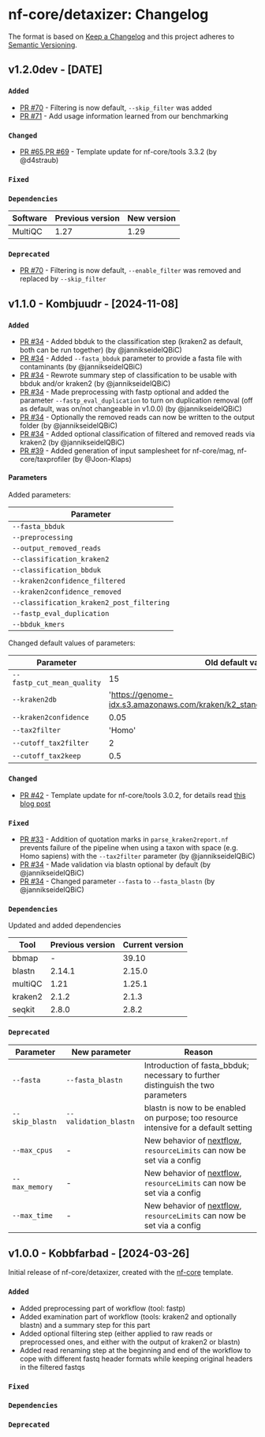 # nf-core/detaxizer: Changelog

The format is based on [Keep a Changelog](https://keepachangelog.com/en/1.0.0/)
and this project adheres to [Semantic Versioning](https://semver.org/spec/v2.0.0.html).

## v1.2.0dev - [DATE]

### `Added`

- [PR #70](https://github.com/nf-core/detaxizer/pull/70) - Filtering is now default, `--skip_filter` was added
- [PR #71](https://github.com/nf-core/detaxizer/pull/71) - Add usage information learned from our benchmarking

### `Changed`

- [PR #65](https://github.com/nf-core/detaxizer/pull/65),[PR #69](https://github.com/nf-core/detaxizer/pull/69) - Template update for nf-core/tools 3.3.2 (by @d4straub)

### `Fixed`

### `Dependencies`

| Software | Previous version | New version |
| -------- | ---------------- | ----------- |
| MultiQC  | 1.27             | 1.29        |

### `Deprecated`

- [PR #70](https://github.com/nf-core/detaxizer/pull/70) - Filtering is now default, `--enable_filter` was removed and replaced by `--skip_filter`

## v1.1.0 - Kombjuudr - [2024-11-08]

### `Added`

- [PR #34](https://github.com/nf-core/detaxizer/pull/34) - Added bbduk to the classification step (kraken2 as default, both can be run together) (by @jannikseidelQBiC)
- [PR #34](https://github.com/nf-core/detaxizer/pull/34) - Added `--fasta_bbduk` parameter to provide a fasta file with contaminants (by @jannikseidelQBiC)
- [PR #34](https://github.com/nf-core/detaxizer/pull/34) - Rewrote summary step of classification to be usable with bbduk and/or kraken2 (by @jannikseidelQBiC)
- [PR #34](https://github.com/nf-core/detaxizer/pull/34) - Made preprocessing with fastp optional and added the parameter `--fastp_eval_duplication` to turn on duplication removal (off as default, was on/not changeable in v1.0.0) (by @jannikseidelQBiC)
- [PR #34](https://github.com/nf-core/detaxizer/pull/34) - Optionally the removed reads can now be written to the output folder (by @jannikseidelQBiC)
- [PR #34](https://github.com/nf-core/detaxizer/pull/34) - Added optional classification of filtered and removed reads via kraken2 (by @jannikseidelQBiC)
- [PR #39](https://github.com/nf-core/detaxizer/pull/39) - Added generation of input samplesheet for nf-core/mag, nf-core/taxprofiler (by @Joon-Klaps)

#### Parameters

Added parameters:

| Parameter                                 |
| ----------------------------------------- |
| `--fasta_bbduk`                           |
| `--preprocessing`                         |
| `--output_removed_reads`                  |
| `--classification_kraken2`                |
| `--classification_bbduk`                  |
| `--kraken2confidence_filtered`            |
| `--kraken2confidence_removed`             |
| `--classification_kraken2_post_filtering` |
| `--fastp_eval_duplication`                |
| `--bbduk_kmers`                           |

Changed default values of parameters:

| Parameter                  | Old default value                                                             | New default value                                                             |
| -------------------------- | ----------------------------------------------------------------------------- | ----------------------------------------------------------------------------- |
| `--fastp_cut_mean_quality` | 15                                                                            | 1                                                                             |
| `--kraken2db`              | 'https://genome-idx.s3.amazonaws.com/kraken/k2_standard_08gb_20231009.tar.gz' | 'https://genome-idx.s3.amazonaws.com/kraken/k2_standard_08gb_20240605.tar.gz' |
| `--kraken2confidence`      | 0.05                                                                          | 0.00                                                                          |
| `--tax2filter`             | 'Homo'                                                                        | 'Homo sapiens'                                                                |
| `--cutoff_tax2filter`      | 2                                                                             | 0                                                                             |
| `--cutoff_tax2keep`        | 0.5                                                                           | 0.0                                                                           |

### `Changed`

- [PR #42](https://github.com/nf-core/detaxizer/pull/42) - Template update for nf-core/tools 3.0.2, for details read [this blog post](https://nf-co.re/blog/2024/tools-3_0_0#important-template-updates)

### `Fixed`

- [PR #33](https://github.com/nf-core/detaxizer/pull/33) - Addition of quotation marks in `parse_kraken2report.nf` prevents failure of the pipeline when using a taxon with space (e.g. Homo sapiens) with the `--tax2filter` parameter (by @jannikseidelQBiC)
- [PR #34](https://github.com/nf-core/detaxizer/pull/34) - Made validation via blastn optional by default (by @jannikseidelQBiC)
- [PR #34](https://github.com/nf-core/detaxizer/pull/34) - Changed parameter `--fasta` to `--fasta_blastn` (by @jannikseidelQBiC)

### `Dependencies`

Updated and added dependencies

| Tool    | Previous version | Current version |
| ------- | ---------------- | --------------- |
| bbmap   | -                | 39.10           |
| blastn  | 2.14.1           | 2.15.0          |
| multiQC | 1.21             | 1.25.1          |
| kraken2 | 2.1.2            | 2.1.3           |
| seqkit  | 2.8.0            | 2.8.2           |

### `Deprecated`

| Parameter       | New parameter         | Reason                                                                                                                                              |
| --------------- | --------------------- | --------------------------------------------------------------------------------------------------------------------------------------------------- |
| `--fasta`       | `--fasta_blastn`      | Introduction of fasta_bbduk; necessary to further distinguish the two parameters                                                                    |
| `--skip_blastn` | `--validation_blastn` | blastn is now to be enabled on purpose; too resource intensive for a default setting                                                                |
| `--max_cpus`    | -                     | New behavior of [nextflow](https://www.nextflow.io/docs/latest/reference/process.html#resourcelimits), `resourceLimits` can now be set via a config |
| `--max_memory`  | -                     | New behavior of [nextflow](https://www.nextflow.io/docs/latest/reference/process.html#resourcelimits), `resourceLimits` can now be set via a config |
| `--max_time`    | -                     | New behavior of [nextflow](https://www.nextflow.io/docs/latest/reference/process.html#resourcelimits), `resourceLimits` can now be set via a config |

## v1.0.0 - Kobbfarbad - [2024-03-26]

Initial release of nf-core/detaxizer, created with the [nf-core](https://nf-co.re/) template.

### `Added`

- Added preprocessing part of workflow (tool: fastp)
- Added examination part of workflow (tools: kraken2 and optionally blastn) and a summary step for this part
- Added optional filtering step (either applied to raw reads or preprocessed ones, and either with the output of kraken2 or blastn)
- Added read renaming step at the beginning and end of the workflow to cope with different fastq header formats while keeping original headers in the filtered fastqs

### `Fixed`

### `Dependencies`

### `Deprecated`
